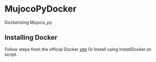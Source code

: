 # MujocoPyDocker
Dockerizing Mujoco_py

## Installing Docker
Follow steps from the official Docker [site](https://docs.docker.com/engine/install/ubuntu/)
Or Install using InstallDocker.sh script.
##
